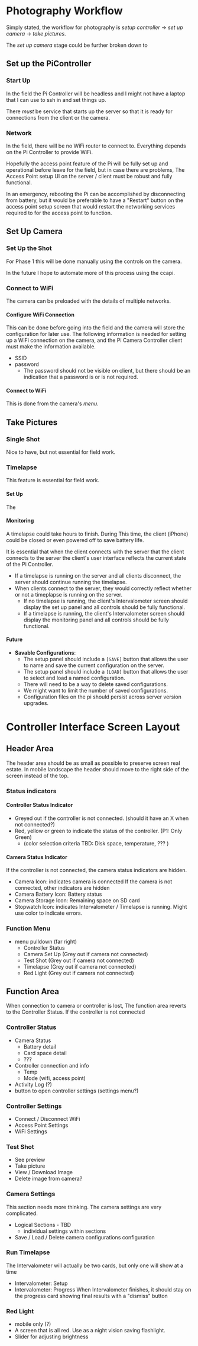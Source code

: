 # Photography Workflow

Simply stated, the workflow for photography is _setup controller_ -> _set up camera_ -> _take pictures_.

The _set up camera_ stage could be further broken down to
## Set up the PiController

### Start Up
In the field the Pi Controller will be headless and I might not have a laptop
that I can use to ssh in and set things up.

There _must_ be service that starts up the server so that it is ready for 
connections from the client or the camera.

### Network
In the field, there will be no WiFi router to connect to. Everything depends
on the Pi Controller to provide WiFi.

Hopefully the access point feature of the Pi will be fully set up and operational
before leave for the field, but in case there are problems, The Access Point 
setup UI on the server / client must be robust and fully functional.

In an emergency, rebooting the Pi can be accomplished by disconnecting from 
battery, but it would be preferable to have a "Restart" button on the access 
point setup screen that would restart the networking services required to
for the access point to function.

## Set Up Camera

### Set Up the Shot
For Phase 1 this will be done manually using the controls on the camera.

In the future I hope to automate more of this process using the ccapi.

### Connect to WiFi
The camera can be preloaded with the details of multiple networks. 

#### Configure WiFi Connection
This can be done before going into the field and the camera will store the 
configuration for later use. The following information is needed for setting up 
a WiFi connection on the camera, and the Pi Camera Controller client must make 
the information available.

* SSID
* password
  * The password should not be visible on client, but there should be an indication that a password is or is not required.

#### Connect to WiFi
This is done from the camera's _menu_.

## Take Pictures
### Single Shot
Nice to have, but not essential for field work.

### Timelapse
This feature is essential for field work. 

#### Set Up
The 
#### Monitoring
A timelapse could take hours to finish. During This time, the client (iPhone) 
could be closed or even powered off to save battery life. 

It is essential that when the client connects with the server that the client 
connects to the server the client's user interface reflects the current state
of the Pi Controller. 

* If a timelapse is running on the server and all clients disconnect,
  the server should continue running the timelapse.
* When clients connect to the server, they would correctly reflect whether or
not a timeplapse is running on the server.
  * If no timelapse is running, the client's Intervalometer screen should
display the set up panel and all controls should be fully functional.
  * If a timelapse is running, the client's Intervalometer screen should
display the monitoring panel and all controls should be fully functional.

#### Future
* **Savable Configurations**:
  * The setup panel should include a `[SAVE]` button that allows the user to
name and save the current configuration on the server.
  * The setup panel should include a `[LOAD]` button that allows the user to
select and load a named configuration.
  * There will need to be a way to delete saved configurations.
  * We might want to limit the number of saved configurations.
  * Configuration files on the pi should persist across server version 
upgrades.

# Controller Interface Screen Layout
## Header Area
The header area should be as small as possible to preserve screen real estate. In mobile landscape the 
header should move to the right side of the screen instead of the top.

### Status indicators
#### Controller Status Indicator 
* Greyed out if the controller is not connected. (should it have an X when not connected?)
* Red, yellow or green to indicate the status of the controller. (P1: Only Green)
  * (color selection criteria TBD: Disk space, temperature, ??? )
#### Camera Status Indicator
If the controller is not connected, the camera status indicators are hidden.
  * Camera Icon: indicates camera is connected
If the camera is not connected, other indicators are hidden
  * Camera Battery Icon: Battery status
  * Camera Storage Icon: Remaining space on SD card
  * Stopwatch Icon: indicates Intervalometer / Timelapse is running. Might use color to indicate errors.

### Function Menu
* menu pulldown (far right)
  * Controller Status
  * Camera Set Up (Grey out if camera not connected)
  * Test Shot (Grey out if camera not connected)
  * Timelapse (Grey out if camera not connected)
  * Red Light (Grey out if camera not connected)

## Function Area
When connection to camera or controller is lost, The function area reverts
to the Controller Status. If the controller is not connected

### Controller Status
* Camera Status
  * Battery detail
  * Card space detail
  * ???
* Controller connection and info
  * Temp
  * Mode (wifi, access point)
* Activity Log (?)
* button to open controller settings (settings menu?)

### Controller Settings
* Connect / Disconnect WiFi
* Access Point Settings
* WiFi Settings

### Test Shot
* See preview
* Take picture
* View / Download Image
* Delete image from camera?

### Camera Settings
This section needs more thinking. The camera settings are very complicated.
* Logical Sections - TBD
  * individual settings within sections
* Save / Load / Delete camera configurations configuration

### Run Timelapse
The Intervalometer will actually be two cards, but only one will show at a time
* Intervalometer: Setup
* Intervalometer: Progress
When Intervalometer finishes, it should stay on the progress card showing final results with a "dismiss" button

### Red Light
* mobile only (?)
* A screen that is all red. Use as a night vision saving flashlight.
* Slider for adjusting brightness